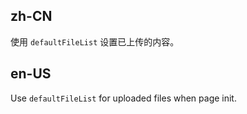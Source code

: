 ## zh-CN

使用 `defaultFileList` 设置已上传的内容。

## en-US

Use `defaultFileList` for uploaded files when page init.
